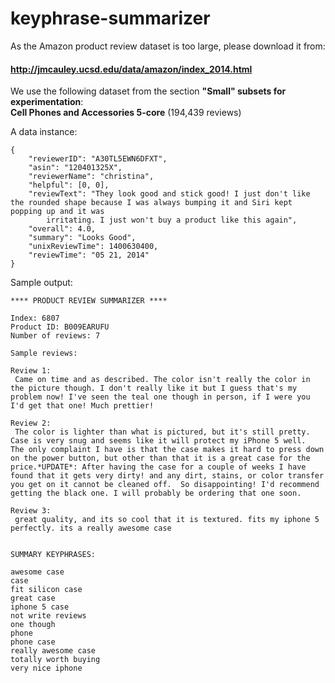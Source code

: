 # keyphrase-summarizer

As the Amazon product review dataset is too large, please download it from: 
#### http://jmcauley.ucsd.edu/data/amazon/index_2014.html

We use the following dataset from the section **"Small" subsets for experimentation**:  
**Cell Phones and Accessories 5-core** (194,439 reviews)


A data instance:
```
{    
    "reviewerID": "A30TL5EWN6DFXT", 
    "asin": "120401325X", 
    "reviewerName": "christina", 
    "helpful": [0, 0], 
    "reviewText": "They look good and stick good! I just don't like the rounded shape because I was always bumping it and Siri kept popping up and it was   
        irritating. I just won't buy a product like this again", 
    "overall": 4.0, 
    "summary": "Looks Good", 
    "unixReviewTime": 1400630400, 
    "reviewTime": "05 21, 2014"
}
```

Sample output:
```
**** PRODUCT REVIEW SUMMARIZER ****

Index: 6807
Product ID: B009EARUFU
Number of reviews: 7

Sample reviews:

Review 1:
 Came on time and as described. The color isn't really the color in the picture though. I don't really like it but I guess that's my problem now! I've seen the teal one though in person, if I were you I'd get that one! Much prettier!

Review 2:
 The color is lighter than what is pictured, but it's still pretty.  Case is very snug and seems like it will protect my iPhone 5 well.  The only complaint I have is that the case makes it hard to press down on the power button, but other than that it is a great case for the price.*UPDATE*: After having the case for a couple of weeks I have found that it gets very dirty! and any dirt, stains, or color transfer you get on it cannot be cleaned off.  So disappointing! I'd recommend getting the black one. I will probably be ordering that one soon.

Review 3:
 great quality, and its so cool that it is textured. fits my iphone 5 perfectly. its a really awesome case


SUMMARY KEYPHRASES:

awesome case
case
fit silicon case
great case
iphone 5 case
not write reviews
one though
phone
phone case
really awesome case
totally worth buying
very nice iphone
```
